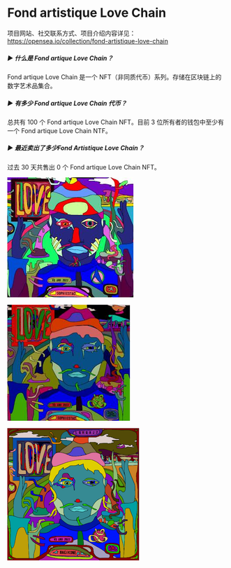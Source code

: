 # Fond artistique Love Chain

项目网站、社交联系方式、项目介绍内容详见：https://opensea.io/collection/fond-artistique-love-chain



##### ▶ 什么是 Fond artique Love Chain？

Fond artique Love Chain 是一个 NFT（非同质代币）系列。存储在区块链上的数字艺术品集合。

##### ▶ 有多少 Fond artique Love Chain 代币？

总共有 100 个 Fond artique Love Chain NFT。目前 3 位所有者的钱包中至少有一个 Fond artique Love Chain NTF。

##### ▶ 最近卖出了多少Fond Artistique Love Chain？

过去 30 天共售出 0 个 Fond artique Love Chain NFT。



![nft](01.jpg)



![nft](02.jpg)



![nft](03.png)
